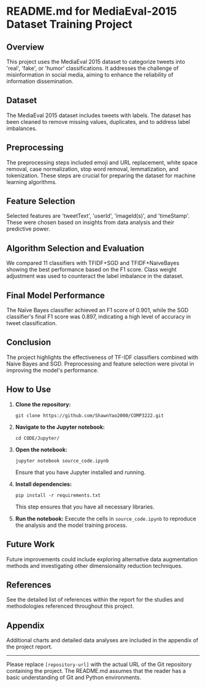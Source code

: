 # README.md for MediaEval-2015 Dataset Training Project

## Overview
This project uses the MediaEval 2015 dataset to categorize tweets into 'real', 'fake', or 'humor' classifications. It addresses the challenge of misinformation in social media, aiming to enhance the reliability of information dissemination.

## Dataset
The MediaEval 2015 dataset includes tweets with labels. The dataset has been cleaned to remove missing values, duplicates, and to address label imbalances.

## Preprocessing
The preprocessing steps included emoji and URL replacement, white space removal, case normalization, stop word removal, lemmatization, and tokenization. These steps are crucial for preparing the dataset for machine learning algorithms.

## Feature Selection
Selected features are 'tweetText', 'userId', 'imageId(s)', and 'timeStamp'. These were chosen based on insights from data analysis and their predictive power.

## Algorithm Selection and Evaluation
We compared 11 classifiers with TFIDF+SGD and TFIDF+NaiveBayes showing the best performance based on the F1 score. Class weight adjustment was used to counteract the label imbalance in the dataset.

## Final Model Performance
The Naïve Bayes classifier achieved an F1 score of 0.901, while the SGD classifier's final F1 score was 0.897, indicating a high level of accuracy in tweet classification.

## Conclusion
The project highlights the effectiveness of TF-IDF classifiers combined with Naive Bayes and SGD. Preprocessing and feature selection were pivotal in improving the model's performance.

## How to Use
1. **Clone the repository:**
   ```
   git clone https://github.com/ShawnYao2000/COMP3222.git
   ```
2. **Navigate to the Jupyter notebook:**
   ```
   cd CODE/Jupyter/
   ```
3. **Open the notebook:**
   ```
   jupyter notebook source_code.ipynb
   ```
   Ensure that you have Jupyter installed and running.

4. **Install dependencies:**
   ```
   pip install -r requirements.txt
   ```
   This step ensures that you have all necessary libraries.

5. **Run the notebook:**
   Execute the cells in `source_code.ipynb` to reproduce the analysis and the model training process.

## Future Work
Future improvements could include exploring alternative data augmentation methods and investigating other dimensionality reduction techniques.

## References
See the detailed list of references within the report for the studies and methodologies referenced throughout this project.

## Appendix
Additional charts and detailed data analyses are included in the appendix of the project report.

---

Please replace `[repository-url]` with the actual URL of the Git repository containing the project. The README.md assumes that the reader has a basic understanding of Git and Python environments.
